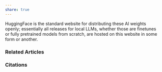 ```yaml
---
share: true
---
```


HuggingFace is the standard website for distributing these AI weights openly; essentially all releases for local LLMs, whether those are finetunes or fully pretrained models from scratch, are hosted on this website in some form or another.

### Related Articles

### Citations
